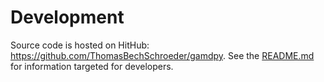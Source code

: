 # Development

Source code is hosted on HitHub: <https://github.com/ThomasBechSchroeder/gamdpy>.
See the [README.md](https://github.com/ThomasBechSchroeder/gamdpy/blob/master/README.md) 
for information targeted for developers.
